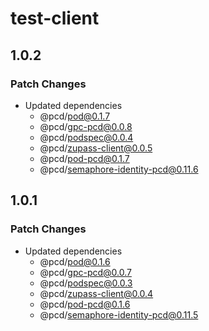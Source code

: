 # test-client

## 1.0.2

### Patch Changes

- Updated dependencies
  - @pcd/pod@0.1.7
  - @pcd/gpc-pcd@0.0.8
  - @pcd/podspec@0.0.4
  - @pcd/zupass-client@0.0.5
  - @pcd/pod-pcd@0.1.7
  - @pcd/semaphore-identity-pcd@0.11.6

## 1.0.1

### Patch Changes

- Updated dependencies
  - @pcd/pod@0.1.6
  - @pcd/gpc-pcd@0.0.7
  - @pcd/podspec@0.0.3
  - @pcd/zupass-client@0.0.4
  - @pcd/pod-pcd@0.1.6
  - @pcd/semaphore-identity-pcd@0.11.5
